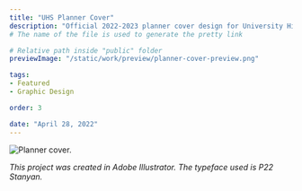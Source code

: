 ```yaml
---
title: "UHS Planner Cover"
description: "Official 2022-2023 planner cover design for University High School."
# The name of the file is used to generate the pretty link

# Relative path inside "public" folder
previewImage: "/static/work/preview/planner-cover-preview.png"

tags:
- Featured
- Graphic Design

order: 3

date: "April 28, 2022"
---
```


![Planner cover.](/static/work/planner-cover/Planner_Trimmed.png)

*This project was created in Adobe Illustrator. The typeface used is P22 Stanyan.*